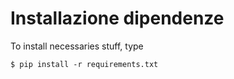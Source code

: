 # Installazione dipendenze
To install necessaries stuff, type
```commandline
$ pip install -r requirements.txt
```
